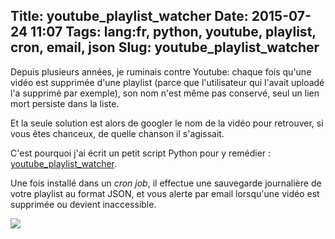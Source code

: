 Title: youtube_playlist_watcher
Date: 2015-07-24 11:07
Tags: lang:fr, python, youtube, playlist, cron, email, json
Slug: youtube_playlist_watcher
---
Depuis plusieurs années, je ruminais contre Youtube: chaque fois qu'une vidéo est supprimée d'une playlist (parce que l'utilisateur qui l'avait uploadé l'a supprimé par exemple), son nom n'est même pas conservé, seul un lien mort persiste dans la liste.

Et la seule solution est alors de googler le nom de la vidéo pour retrouver, si vous êtes chanceux, de quelle chanson il s'agissait.

C'est pourquoi j'ai écrit un petit script Python pour y remédier : [youtube\_playlist\_watcher](https://github.com/Lucas-C/youtube_playlist_watcher).

Une fois installé dans un _cron job_, il effectue une sauvegarde journalière de votre playlist au format JSON, et vous alerte par email lorsqu'une vidéo est supprimée ou devient inaccessible.

<img src="https://chezsoi.org/lucas/wwcb/photos/NinjaTurtlesPowerRangers.gif">